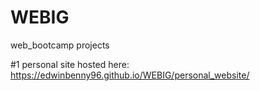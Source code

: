 # WEBIG

web_bootcamp projects

#1 personal site hosted here: https://edwinbenny96.github.io/WEBIG/personal_website/
